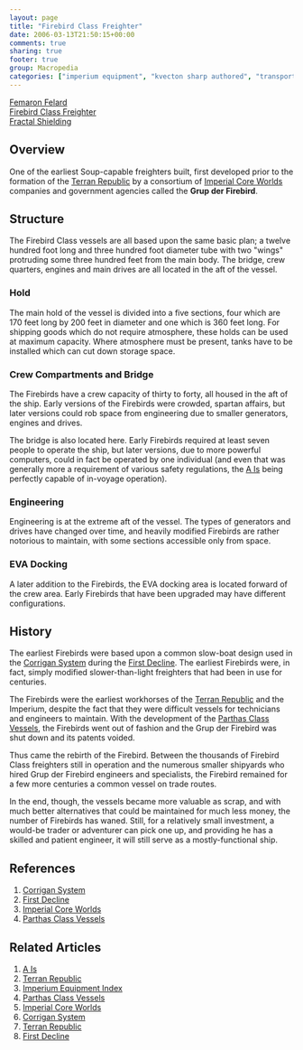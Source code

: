 ```yaml
---
layout: page
title: "Firebird Class Freighter"
date: 2006-03-13T21:50:15+00:00
comments: true
sharing: true
footer: true
group: Macropedia
categories: ["imperium equipment", "kvecton sharp authored", "transportation equipment"]
---
```


<div class='row'>
	<div class='col-md-4'><a href='/macropedia/femaron-felard'>Femaron Felard</a></div>
	<div class='col-md-4'><a href='/macropedia/firebird-class-freighter'>Firebird Class Freighter</a></div>
	<div class='col-md-4'><a href='/macropedia/fractal-shielding'>Fractal Shielding</a></div>
</div>


## Overview

One of the earliest Soup-capable freighters built, first developed prior to the formation of the [Terran Republic](/macropedia/terran-republic) by a consortium of [Imperial Core Worlds](/macropedia/imperial-core-worlds) companies and government agencies called the **Grup der Firebird**.

## Structure

The Firebird Class vessels are all based upon the same basic plan; a twelve hundred foot long and three hundred foot diameter tube with two "wings" protruding some three hundred feet from the main body.  The bridge, crew quarters, engines  and main drives are all located in the aft of the vessel.

### Hold

The main hold of the vessel is divided into a five sections, four which are 170 feet long by 200 feet in diameter and one   which is 360 feet long.  For shipping goods which do not require atmosphere, these holds can be used at maximum capacity.  Where atmosphere must be present, tanks have to be installed which can cut down storage space.

### Crew Compartments and Bridge

The Firebirds have a crew capacity of thirty to forty, all housed in the aft of the ship.  Early versions of the Firebirds were crowded, spartan affairs, but later versions could rob space from engineering due to smaller generators, engines and drives.

The bridge is also located here.  Early Firebirds required at least seven people to operate the ship, but later versions, due to more powerful computers, could in fact be operated by one individual (and even that was generally more a requirement of various safety regulations, the [A Is](/macropedia/a-is) being perfectly capable of in-voyage operation).

### Engineering

Engineering is at the extreme aft of the vessel.  The types of generators and drives have changed over time, and heavily modified Firebirds are rather notorious to maintain, with some sections accessible only from space.

### EVA Docking

A later addition to the Firebirds, the EVA docking area is located forward of the crew area.  Early Firebirds that have been upgraded may have different configurations.

## History

The earliest Firebirds were based upon a common slow-boat design used in the [Corrigan System](/star-systems/epsilon-eridani) during the [First Decline](/chronology/first-decline).  The earliest Firebirds were, in fact, simply modified slower-than-light freighters that had been in use for centuries.

The Firebirds were the earliest workhorses of the [Terran Republic](/macropedia/terran-republic) and the Imperium, despite the fact that they were difficult vessels for technicians and engineers to maintain.  With the development of the [Parthas Class Vessels](/macropedia/parthas-class-vessels), the Firebirds went out of fashion and the Grup der Firebird was shut down and its patents voided.

Thus came the rebirth of the Firebird.  Between the thousands of Firebird Class freighters still in operation and the numerous smaller shipyards who hired Grup der Firebird engineers and specialists, the Firebird remained for a few more centuries a common vessel on trade routes.

In the end, though, the vessels became more valuable as scrap, and with much better alternatives that could be maintained for much less money, the number of Firebirds has waned.  Still, for a relatively small investment, a would-be trader or adventurer can pick one up, and providing he has a skilled and patient engineer, it will still serve as a mostly-functional ship.

## References
1. [Corrigan System](/star-systems/epsilon-eridani)
1. [First Decline](/chronology/first-decline)
1. [Imperial Core Worlds](/macropedia/imperial-core-worlds)
1. [Parthas Class Vessels](/macropedia/parthas-class-vessels)

## Related Articles

1. [A Is](/macropedia/a-is)
2. [Terran Republic](/macropedia/terran-republic)
3. [Imperium Equipment Index](/macropedia/imperium-equipment-index)
4. [Parthas Class Vessels](/macropedia/parthas-class-vessels)
5. [Imperial Core Worlds](/macropedia/imperial-core-worlds)
6. [Corrigan System](/star-systems/epsilon-eridani)
7. [Terran Republic](/macropedia/terran-republic)
8. [First Decline](/chronology/first-decline)



  

